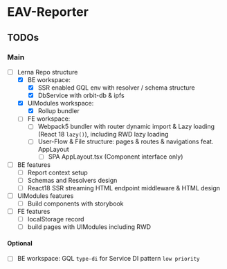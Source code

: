 # EAV-Reporter

## TODOs

### Main

- [ ] Lerna Repo structure
  - [x] BE workspace:
    - [x] SSR enabled GQL env with resolver / schema structure
    - [x] DbService with orbit-db & ipfs
  - [x] UIModules workspace:
    - [x] Rollup bundler
  - [ ] FE workspace:
    - [ ] Webpack5 bundler with router dynamic import & Lazy loading (React 18 `lazy()`), including RWD lazy loading
    - [ ] User-Flow & File structure: pages & routes & navigations feat. AppLayout
      - [ ] SPA AppLayout.tsx (Component interface only)
- [ ] BE features
  - [ ] Report context setup
  - [ ] Schemas and Resolvers design
  - [ ] React18 SSR streaming HTML endpoint middleware & HTML design
- [ ] UIModules features
  - [ ] Build components with storybook
- [ ] FE features
  - [ ] localStorage record
  - [ ] build pages with UIModules including RWD

#### Optional

- [ ] BE workspace: GQL `type-di` for Service DI pattern `low priority`
